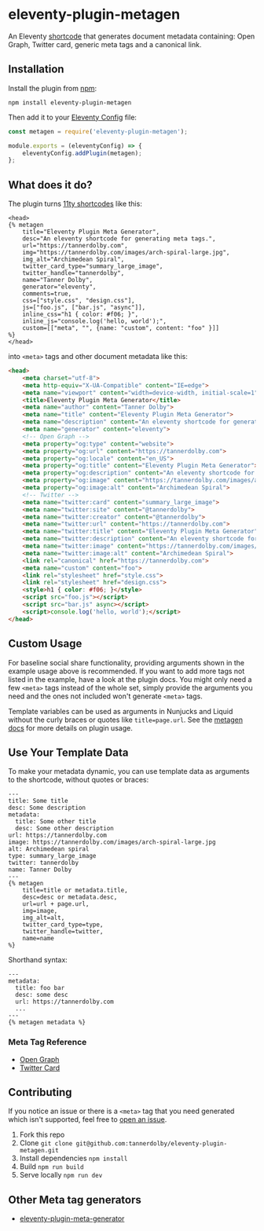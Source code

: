 # eleventy-plugin-metagen
An Eleventy [shortcode](https://www.11ty.dev/docs/shortcodes/) that generates document metadata containing: Open Graph, Twitter card, generic meta tags and a canonical link.

## Installation
Install the plugin from [npm](https://www.npmjs.com/package/eleventy-plugin-metagen):

```
npm install eleventy-plugin-metagen
```

Then add it to your [Eleventy Config](https://www.11ty.dev/docs/config/) file:

```js
const metagen = require('eleventy-plugin-metagen');

module.exports = (eleventyConfig) => {
    eleventyConfig.addPlugin(metagen);
};
```

## What does it do?
The plugin turns [11ty shortcodes](https://www.11ty.dev/docs/shortcodes/) like this:

```nunjucks
<head>
{% metagen
    title="Eleventy Plugin Meta Generator",
    desc="An eleventy shortcode for generating meta tags.",
    url="https://tannerdolby.com",
    img="https://tannerdolby.com/images/arch-spiral-large.jpg",
    img_alt="Archimedean Spiral",
    twitter_card_type="summary_large_image",
    twitter_handle="tannerdolby",
    name="Tanner Dolby",
    generator="eleventy",
    comments=true,
    css=["style.css", "design.css"],
    js=["foo.js", ["bar.js", "async"]],
    inline_css="h1 { color: #f06; }",
    inline_js="console.log('hello, world');",
    custom=[["meta", "", {name: "custom", content: "foo" }]]
%}
</head>
```
into `<meta>` tags and other document metadata like this:

```html
<head>
    <meta charset="utf-8">
	<meta http-equiv="X-UA-Compatible" content="IE=edge">
	<meta name="viewport" content="width=device-width, initial-scale=1">
	<title>Eleventy Plugin Meta Generator</title>
	<meta name="author" content="Tanner Dolby">
	<meta name="title" content="Eleventy Plugin Meta Generator">
	<meta name="description" content="An eleventy shortcode for generating meta tags.">
	<meta name="generator" content="eleventy">
	<!-- Open Graph -->
	<meta property="og:type" content="website">
	<meta property="og:url" content="https://tannerdolby.com">
	<meta property="og:locale" content="en_US">
	<meta property="og:title" content="Eleventy Plugin Meta Generator">
	<meta property="og:description" content="An eleventy shortcode for generating meta tags.">
	<meta property="og:image" content="https://tannerdolby.com/images/arch-spiral-large.jpg">
	<meta property="og:image:alt" content="Archimedean Spiral">
	<!-- Twitter -->
	<meta name="twitter:card" content="summary_large_image">
	<meta name="twitter:site" content="@tannerdolby">
	<meta name="twitter:creator" content="@tannerdolby">
	<meta name="twitter:url" content="https://tannerdolby.com">
	<meta name="twitter:title" content="Eleventy Plugin Meta Generator">
	<meta name="twitter:description" content="An eleventy shortcode for generating meta tags.">
	<meta name="twitter:image" content="https://tannerdolby.com/images/arch-spiral-large.jpg">
	<meta name="twitter:image:alt" content="Archimedean Spiral">
	<link rel="canonical" href="https://tannerdolby.com">
	<meta name="custom" content="foo">
	<link rel="stylesheet" href="style.css">
	<link rel="stylesheet" href="design.css">
	<style>h1 { color: #f06; }</style>
	<script src="foo.js"></script>
	<script src="bar.js" async></script>
	<script>console.log('hello, world');</script>
</head>
```

## Custom Usage
For baseline social share functionality, providing arguments shown in the example usage above is recommended. If you want to add more tags not listed in the example, have a look at the plugin docs. You might only need a few `<meta>` tags instead of the whole set, simply provide the arguments you need and the ones not included won't generate `<meta>` tags.

Template variables can be used as arguments in Nunjucks and Liquid without the curly braces or quotes like `title=page.url`. See the [metagen docs](https://metagendocs.netlify.app/) for more details on plugin usage.

## Use Your Template Data
To make your metadata dynamic, you can use template data as arguments to the shortcode, without quotes or braces:

```nunjucks
---
title: Some title
desc: Some description
metadata:
  title: Some other title
  desc: Some other description
url: https://tannerdolby.com
image: https://tannerdolby.com/images/arch-spiral-large.jpg
alt: Archimedean spiral
type: summary_large_image 
twitter: tannerdolby
name: Tanner Dolby
---
{% metagen
    title=title or metadata.title,
    desc=desc or metadata.desc,
    url=url + page.url,
    img=image,
    img_alt=alt,
    twitter_card_type=type,
    twitter_handle=twitter,
    name=name
%}
```

Shorthand syntax:

```njk
---
metadata:
  title: foo bar
  desc: some desc
  url: https://tannerdolby.com
  ...
---
{% metagen metadata %}
```

### Meta Tag Reference
- [Open Graph](https://ogp.me/)
- [Twitter Card](https://developer.twitter.com/en/docs/twitter-for-websites/cards/overview/markup)

## Contributing
If you notice an issue or there is a `<meta>` tag that you need generated which isn't supported, feel free to [open an issue](https://github.com/tannerdolby/eleventy-plugin-metagen/issues).

1. Fork this repo
2. Clone `git clone git@github.com:tannerdolby/eleventy-plugin-metagen.git`
3. Install dependencies `npm install`
4. Build `npm run build`
5. Serve locally `npm run dev`

## Other Meta tag generators
- [eleventy-plugin-meta-generator](https://github.com/Ryuno-Ki/eleventy-plugin-meta-generator)